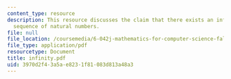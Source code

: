 ```yaml
---
content_type: resource
description: This resource discusses the claim that there exists an infinite decreasing
  sequence of natural numbers.
file: null
file_location: /coursemedia/6-042j-mathematics-for-computer-science-fall-2005/3970d2f43a5ae8231f81083d813a48a3_infinity.pdf
file_type: application/pdf
resourcetype: Document
title: infinity.pdf
uid: 3970d2f4-3a5a-e823-1f81-083d813a48a3
---
```

